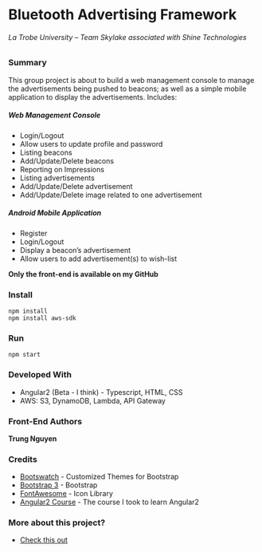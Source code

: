 # Bluetooth Advertising Framework
###### La Trobe University – Team Skylake associated with Shine Technologies

### Summary
This group project is about to build a web management console to manage the advertisements being pushed to beacons; as well as a simple mobile application to display the advertisements. Includes:

##### Web Management Console

* Login/Logout
* Allow users to update profile and password
* Listing beacons
* Add/Update/Delete beacons
* Reporting on Impressions
* Listing advertisements
* Add/Update/Delete advertisement
* Add/Update/Delete image related to one advertisement

##### Android Mobile Application

* Register
* Login/Logout
* Display a beacon’s advertisement
* Allow users to add advertisement(s) to wish-list

**Only the front-end is available on my GitHub**

### Install
```
npm install
npm install aws-sdk
```

### Run
```
npm start
```

### Developed With

* Angular2 (Beta - I think) - Typescript, HTML, CSS
* AWS: S3, DynamoDB, Lambda, API Gateway


### Front-End Authors

**Trung Nguyen**

### Credits
* [Bootswatch](bootswatch.com) - Customized Themes for Bootstrap
* [Bootstrap 3](getbootstrap.com) - Bootstrap
* [FontAwesome](fontawesome.io) - Icon Library
* [Angular2 Course](https://www.udemy.com/angular-crash-course-for-beginners/?couponCode=NG4CC_YOUTUB) - The course I took to learn Angular2

### More about this project?
* [Check this out](http://trungnguyen96.com/projects/bluetooth-advertising-framework/)

